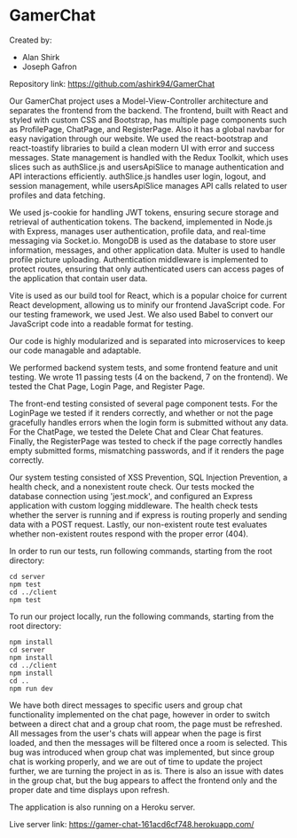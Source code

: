 # GamerChat

Created by:
- Alan Shirk
- Joseph Gafron

Repository link: https://github.com/ashirk94/GamerChat

Our GamerChat project uses a Model-View-Controller architecture and separates the frontend from the backend. The frontend, built with React and styled with custom CSS and Bootstrap, has multiple page components such as ProfilePage, ChatPage, and RegisterPage. Also it has a global navbar for easy navigation through our website. We used the react-bootstrap and react-toastify libraries to build a clean modern UI with error and success messages. State management is handled with the Redux Toolkit, which uses slices such as authSlice.js and usersApiSlice to manage authentication and API interactions efficiently. authSlice.js handles user login, logout, and session management, while usersApiSlice manages API calls related to user profiles and data fetching. 
    
We used js-cookie for handling JWT tokens, ensuring secure storage and retrieval of authentication tokens. The backend, implemented in Node.js with Express, manages user authentication, profile data, and real-time messaging via Socket.io. MongoDB is used as the database to store user information, messages, and other application data. Multer is used to handle profile picture uploading. Authentication middleware is implemented to protect routes, ensuring that only authenticated users can access pages of the application that contain user data. 

Vite is used as our build tool for React, which is a popular choice for current React development, allowing us to minify our frontend JavaScript code. For our testing framework, we used Jest. We also used Babel to convert our JavaScript code into a readable format for testing.

Our code is highly modularized and is separated into microservices to keep our code managable and adaptable.

We performed backend system tests, and some frontend feature and unit testing. We wrote 11 passing tests (4 on the backend, 7 on the frontend). We tested the Chat Page, Login Page, and Register Page. 

The front-end testing consisted of several page component tests. For the LoginPage we tested if it renders correctly, and whether or not the page gracefully handles errors when the login form is submitted without any data. For the ChatPage, we tested the Delete Chat and Clear Chat features. Finally, the RegisterPage was tested to check if the page correctly handles empty submitted forms, mismatching passwords, and if it renders the page correctly. 

Our system testing consisted of XSS Prevention, SQL Injection Prevention, a health check, and a nonexistent route check. Our tests mocked the database connection using 'jest.mock', and configured an Express application with custom logging middleware. The health check tests whether the server is running and if express is routing properly and sending data with a POST request. Lastly, our non-existent route test evaluates whether non-existent routes respond with the proper error (404). 

In order to run our tests, run following commands, starting from the root directory:

```
cd server
npm test
cd ../client
npm test
```

To run our project locally, run the following commands, starting from the root directory:
```
npm install
cd server
npm install
cd ../client
npm install
cd ..
npm run dev
```

We have both direct messages to specific users and group chat functionality implemented on the chat page, however in order to switch between a direct chat and a group chat room, the page must be refreshed. All messages from the user's chats will appear when the page is first loaded, and then the messages will be filtered once a room is selected. This bug was introduced when group chat was implemented, but since group chat is working properly, and we are out of time to update the project further, we are turning the project in as is. There is also an issue with dates in the group chat, but the bug appears to affect the frontend only and the proper date and time displays upon refresh. 

The application is also running on a Heroku server.

Live server link: https://gamer-chat-161acd6cf748.herokuapp.com/
